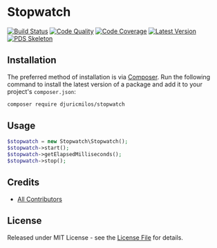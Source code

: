# Stopwatch

[![Build Status][ico-build]][link-build]
[![Code Quality][ico-code-quality]][link-code-quality]
[![Code Coverage][ico-code-coverage]][link-code-coverage]
[![Latest Version][ico-version]][link-packagist]
[![PDS Skeleton][ico-pds]][link-pds]

## Installation

The preferred method of installation is via [Composer](http://getcomposer.org/). Run the following command to install the latest version of a package and add it to your project's `composer.json`:

```bash
composer require djuricmilos/stopwatch
```

## Usage

``` php
$stopwatch = new Stopwatch\Stopwatch();
$stopwatch->start();
$stopwatch->getElapsedMilliseconds();
$stopwatch->stop();
```

## Credits

- [All Contributors][link-contributors]

## License

Released under MIT License - see the [License File](LICENSE) for details.

[ico-version]: https://img.shields.io/packagist/v/djuricmilos/stopwatch.svg
[ico-build]: https://travis-ci.org/djuricmilos/stopwatch.svg?branch=master
[ico-code-coverage]: https://img.shields.io/scrutinizer/coverage/g/djuricmilos/stopwatch.svg
[ico-code-quality]: https://img.shields.io/scrutinizer/g/djuricmilos/stopwatch.svg
[ico-pds]: https://img.shields.io/badge/pds-skeleton-blue.svg

[link-packagist]: https://packagist.org/packages/djuricmilos/stopwatch
[link-build]: https://travis-ci.org/djuricmilos/stopwatch
[link-code-coverage]: https://scrutinizer-ci.com/g/djuricmilos/stopwatch/code-structure
[link-code-quality]: https://scrutinizer-ci.com/g/djuricmilos/stopwatch
[link-pds]: https://github.com/php-pds/skeleton
[link-author]: https://github.com/djuricmilos
[link-contributors]: ../../contributors
